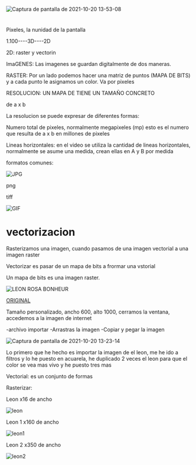![Captura de pantalla de 2021-10-20 13-53-08](https://user-images.githubusercontent.com/90753279/138089405-300f224d-e4bb-4c1d-99a3-68a171cb908b.png)

# 
Pixeles, la nunidad de la pantalla

1.100----3D----2D

2D: raster y vectorin

ImaGENES: Las imagenes se guardan digitalmente de dos maneras. 

RASTER: Por un lado podemos hacer una matriz de puntos (MAPA DE BITS) y a cada punto le asignamos un color. Va por pixeles


RESOLUCION: UN MAPA DE TIENE UN TAMAÑO CONCRETO

de a x b

La resolucion se puede expresar de diferentes formas: 

Numero total de pixeles, normalmente megapixeles (mp) esto es el numero que resulta de a x b en millones de pixeles

Lineas horizontales: en el video se utiliza la cantidad de lineas horizontales, normalmente se asume una medida, crean ellas en A y B por medida

formatos comunes:

![JPG](https://www.cleverfiles.com/howto/wp-content/uploads/2018/03/minion.jpg)

png

tiff

![GIF](https://i2.wp.com/hipertextual.com/wp-content/uploads/2016/10/giphy.gif?w=400&ssl=1)

# vectorizacion

Rasterizamos una imagen, cuando pasamos de una imagen vectorial a una imagen raster

Vectorizar es pasar de un mapa de bits a frormar una vstorial

Un mapa de bits es una imagen raster.

![LEON ROSA BONHEUR](https://content3.cdnprado.net/imagenes/Documentos/imgsem/a6/a61b/a61b0f48-75f0-43fe-a995-63cc36158cbc/51b34837-980c-420b-8be3-76e896cce33b_268.jpg)

[ORIGINAL](https://imagenes.elpais.com/resizer/BZC1wtnQ7F9Fh9_KJdxKWADf-yA=/1960x0/arc-anglerfish-eu-central-1-prod-prisa.s3.amazonaws.com/public/XFGHWVUB6GGPQQBIV36UCJXVOY.jpg)

Tamaño personalizado, ancho 600, alto 1000, cerramos la ventana, accedemos a la imagen de internet

-archivo importar
-Arrastras la imagen
-Copiar y pegar la imagen

![Captura de pantalla de 2021-10-20 13-23-14](https://user-images.githubusercontent.com/90753279/138083981-c3b8074b-3dba-4bea-80c7-5c98e9fbc496.png)

Lo primero que he hecho es importar la imagen de el leon, me he ido a filtros y lo he puesto en acuarela, he duplicado 2 veces el leon para que el color se vea mas vivo y he puesto tres mas

Vectorial: es un conjunto de formas

Rasterizar: 
 
 Leon x16 de ancho
 
 ![leon](https://user-images.githubusercontent.com/90753279/139020709-3deef057-5a6c-4ae4-ada9-90ef6ac26244.png)
 
 Leon 1 x160 de ancho
 
 ![leon1](https://user-images.githubusercontent.com/90753279/139020923-55243d1c-165b-4f8d-a79f-8465f5b5b10a.png)

Leon 2 x350 de ancho

![leon2](https://user-images.githubusercontent.com/90753279/139021117-7511b60d-28cb-4929-896d-9d282376b677.png)

                
